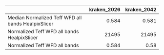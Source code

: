 |                                                    |   kraken_2026 |   kraken_2042 |
|:---------------------------------------------------|--------------:|--------------:|
| Median Normalized Teff WFD all bands HealpixSlicer |         0.584 |         0.581 |
| Normalized Teff WFD all bands HealpixSlicer        |     21495     |     21495     |
| Normalized Teff WFD all bands                      |         0.584 |         0.58  |
